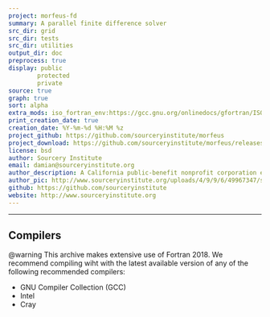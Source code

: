 ```yaml
---
project: morfeus-fd
summary: A parallel finite difference solver
src_dir: grid
src_dir: tests
src_dir: utilities
output_dir: doc
preprocess: true
display: public
        protected
        private
source: true
graph: true
sort: alpha
extra_mods: iso_fortran_env:https://gcc.gnu.org/onlinedocs/gfortran/ISO_005fFORTRAN_005fENV.html
print_creation_date: true
creation_date: %Y-%m-%d %H:%M %z
project_github: https://github.com/sourceryinstitute/morfeus
project_download: https://github.com/sourceryinstitute/morfeus/releases
license: bsd
author: Sourcery Institute
email: damian@sourceryinstitute.org
author_description: A California public-benefit nonprofit corporation engaged in research, education, and consulting in computational science. engineering, and mathematics
author_pic: http://www.sourceryinstitute.org/uploads/4/9/9/6/49967347/sourcery-logo-rgb-hi-rez-1.png
github: https://github.com/sourceryinstitute
website: http://www.sourceryinstitute.org
---
```


[source: display source code corresponding to item being documented]:#
[graph: generate call graphs, module dependency graphs, derive type composition/inheritance graphs ]:#
[sort: different sorting schemes for the modules or procedures or programs or derived types (alpha = alphabetical see wiki).]:#
[extra_mods: documentation for intrinsic modules]:#

[This document is a FORD project file, formatted with Pythonic Markdown                                      ]:#
[See https://github.com/cmacmackin/ford/wiki/Project-File-Options for more info on writing FORD project files]:#

--------------------

Compilers
---------
@warning
This archive makes extensive use of Fortran 2018.   We recommend compiling wiht with the latest available version of any of the following recommended compilers:

* GNU Compiler Collection (GCC)
* Intel
* Cray
